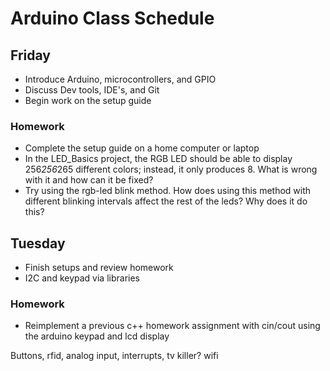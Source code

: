 # Arduino Class Schedule
## Friday
- Introduce Arduino, microcontrollers, and GPIO
- Discuss Dev tools, IDE's, and Git
- Begin work on the setup guide
### Homework
- Complete the setup guide on a home computer or laptop
- In the LED_Basics project, the RGB LED should be able to display 256*256*265 different colors; instead, it only produces 8. What is wrong with it and how can it be fixed?
- Try using the rgb-led blink method. How does using this method with different blinking intervals affect the rest of the leds? Why does it do this?
## Tuesday
- Finish setups and review homework
- I2C and keypad via libraries
### Homework
- Reimplement a previous c++ homework assignment with cin/cout using the arduino keypad and lcd display

Buttons, rfid, analog input, interrupts, tv killer?
wifi
